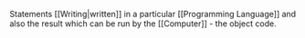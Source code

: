 Statements [[Writing|written]] in a particular [[Programming Language]] and also the result which can be run by the [[Computer]] - the object code.